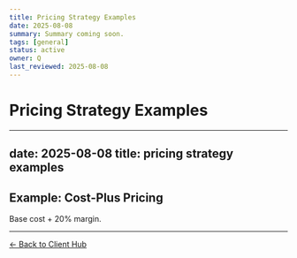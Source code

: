 ```yaml
---
title: Pricing Strategy Examples
date: 2025-08-08
summary: Summary coming soon.
tags: [general]
status: active
owner: Q
last_reviewed: 2025-08-08
---
```

# Pricing Strategy Examples

---
date: 2025-08-08
title: pricing strategy examples
---
## Example: Cost-Plus Pricing
Base cost + 20% margin.

---
[← Back to Client Hub](https://www.builtbyrays.com/Client-Vault/portal)
